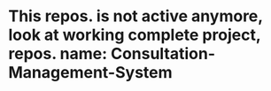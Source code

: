 # This repos. is not active anymore, look at working complete project, repos. name: Consultation-Management-System

